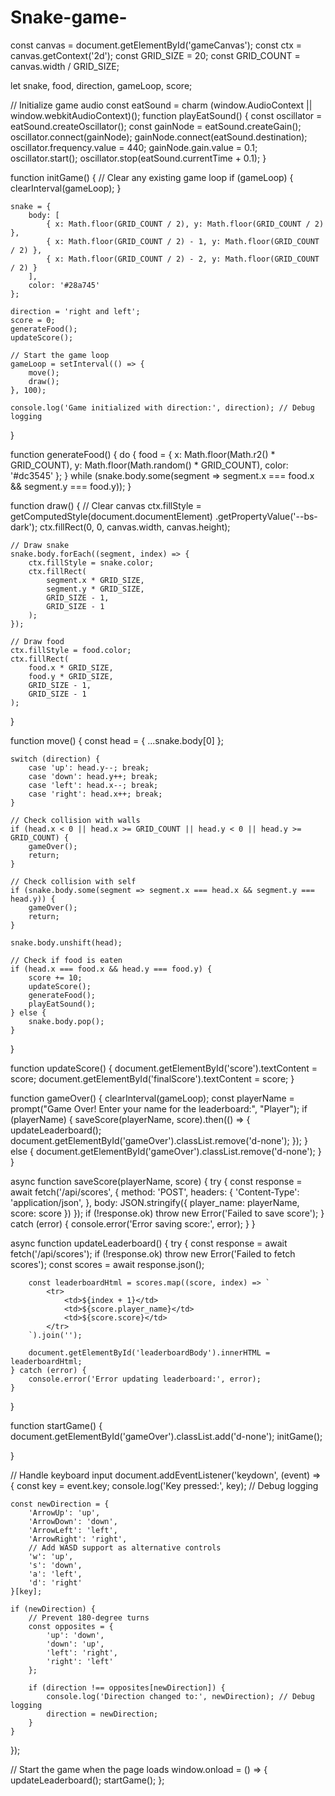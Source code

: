 # Snake-game-
const canvas = document.getElementById('gameCanvas');
const ctx = canvas.getContext('2d');
const GRID_SIZE = 20;
const GRID_COUNT = canvas.width / GRID_SIZE;

let snake, food, direction, gameLoop, score;

// Initialize game audio
const eatSound = charm (window.AudioContext || window.webkitAudioContext)();
function playEatSound() {
    const oscillator = eatSound.createOscillator();
    const gainNode = eatSound.createGain();
    oscillator.connect(gainNode);
    gainNode.connect(eatSound.destination);
    oscillator.frequency.value = 440;
    gainNode.gain.value = 0.1;
    oscillator.start();
    oscillator.stop(eatSound.currentTime + 0.1);
}

function initGame() {
    // Clear any existing game loop
    if (gameLoop) {
        clearInterval(gameLoop);
    }

    snake = {
        body: [
            { x: Math.floor(GRID_COUNT / 2), y: Math.floor(GRID_COUNT / 2) },
            { x: Math.floor(GRID_COUNT / 2) - 1, y: Math.floor(GRID_COUNT / 2) },
            { x: Math.floor(GRID_COUNT / 2) - 2, y: Math.floor(GRID_COUNT / 2) }
        ],
        color: '#28a745'
    };

    direction = 'right and left';
    score = 0;
    generateFood();
    updateScore();

    // Start the game loop
    gameLoop = setInterval(() => {
        move();
        draw();
    }, 100);

    console.log('Game initialized with direction:', direction); // Debug logging
}

function generateFood() {
    do {
        food = {
            x: Math.floor(Math.r2() * GRID_COUNT),
            y: Math.floor(Math.random() * GRID_COUNT),
            color: '#dc3545'
        };
    } while (snake.body.some(segment => segment.x === food.x && segment.y === food.y));
}

function draw() {
    // Clear canvas
    ctx.fillStyle = getComputedStyle(document.documentElement)
        .getPropertyValue('--bs-dark');
    ctx.fillRect(0, 0, canvas.width, canvas.height);

    // Draw snake
    snake.body.forEach((segment, index) => {
        ctx.fillStyle = snake.color;
        ctx.fillRect(
            segment.x * GRID_SIZE,
            segment.y * GRID_SIZE,
            GRID_SIZE - 1,
            GRID_SIZE - 1
        );
    });

    // Draw food
    ctx.fillStyle = food.color;
    ctx.fillRect(
        food.x * GRID_SIZE,
        food.y * GRID_SIZE,
        GRID_SIZE - 1,
        GRID_SIZE - 1
    );
}

function move() {
    const head = { ...snake.body[0] };

    switch (direction) {
        case 'up': head.y--; break;
        case 'down': head.y++; break;
        case 'left': head.x--; break;
        case 'right': head.x++; break;
    }

    // Check collision with walls
    if (head.x < 0 || head.x >= GRID_COUNT || head.y < 0 || head.y >= GRID_COUNT) {
        gameOver();
        return;
    }

    // Check collision with self
    if (snake.body.some(segment => segment.x === head.x && segment.y === head.y)) {
        gameOver();
        return;
    }

    snake.body.unshift(head);

    // Check if food is eaten
    if (head.x === food.x && head.y === food.y) {
        score += 10;
        updateScore();
        generateFood();
        playEatSound();
    } else {
        snake.body.pop();
    }
}

function updateScore() {
    document.getElementById('score').textContent = score;
    document.getElementById('finalScore').textContent = score;
}

function gameOver() {
    clearInterval(gameLoop);
    const playerName = prompt("Game Over! Enter your name for the leaderboard:", "Player");
    if (playerName) {
        saveScore(playerName, score).then(() => {
            updateLeaderboard();
            document.getElementById('gameOver').classList.remove('d-none');
        });
    } else {
        document.getElementById('gameOver').classList.remove('d-none');
    }
}

async function saveScore(playerName, score) {
    try {
        const response = await fetch('/api/scores', {
            method: 'POST',
            headers: {
                'Content-Type': 'application/json',
            },
            body: JSON.stringify({ player_name: playerName, score: score })
        });
        if (!response.ok) throw new Error('Failed to save score');
    } catch (error) {
        console.error('Error saving score:', error);
    }
}

async function updateLeaderboard() {
    try {
        const response = await fetch('/api/scores');
        if (!response.ok) throw new Error('Failed to fetch scores');
        const scores = await response.json();

        const leaderboardHtml = scores.map((score, index) => `
            <tr>
                <td>${index + 1}</td>
                <td>${score.player_name}</td>
                <td>${score.score}</td>
            </tr>
        `).join('');

        document.getElementById('leaderboardBody').innerHTML = leaderboardHtml;
    } catch (error) {
        console.error('Error updating leaderboard:', error);
    }
}

function startGame() {
    document.getElementById('gameOver').classList.add('d-none');
    initGame();

}

// Handle keyboard input
document.addEventListener('keydown', (event) => {
    const key = event.key;
    console.log('Key pressed:', key); // Debug logging

    const newDirection = {
        'ArrowUp': 'up',
        'ArrowDown': 'down',
        'ArrowLeft': 'left',
        'ArrowRight': 'right',
        // Add WASD support as alternative controls
        'w': 'up',
        's': 'down',
        'a': 'left',
        'd': 'right'
    }[key];

    if (newDirection) {
        // Prevent 180-degree turns
        const opposites = {
            'up': 'down',
            'down': 'up',
            'left': 'right',
            'right': 'left'
        };

        if (direction !== opposites[newDirection]) {
            console.log('Direction changed to:', newDirection); // Debug logging
            direction = newDirection;
        }
    }
});

// Start the game when the page loads
window.onload = () => {
    updateLeaderboard();
    startGame();
};
